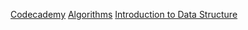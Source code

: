[Codecademy](http://www.codecademy.com/learn)
[Algorithms](http://algs4.cs.princeton.edu/home/)
[Introduction to Data Structure](http://www.roseindia.net/tutorial/datastructure/index.html)
